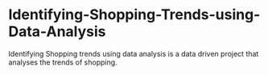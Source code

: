 # Identifying-Shopping-Trends-using-Data-Analysis
Identifying Shopping trends using data analysis is a data driven project that analyses the trends of shopping.
